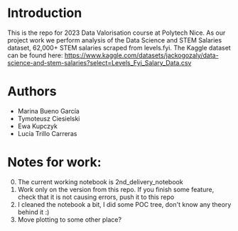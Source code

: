 # Introduction
This is the repo for 2023 Data Valorisation course at Polytech Nice.
As our project work we perform analysis of the Data Science and STEM Salaries dataset,
62,000+ STEM salaries scraped from levels.fyi.
The Kaggle dataset can be found here:
https://www.kaggle.com/datasets/jackogozaly/data-science-and-stem-salaries?select=Levels_Fyi_Salary_Data.csv
# Authors
- Marina Bueno García
- Tymoteusz Ciesielski
- Ewa Kupczyk
- Lucía Trillo Carreras
# Notes for work:
0. The current working notebook is 2nd_delivery_notebook
1. Work only on the version from this repo. If you finish some feature, check that it is not causing errors, push it to this repo 
2. I cleaned the notebook a bit, I did some POC tree, don't know any theory behind it :)
3. Move plotting to some other place?
